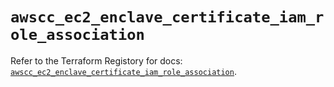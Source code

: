# `awscc_ec2_enclave_certificate_iam_role_association`

Refer to the Terraform Registory for docs: [`awscc_ec2_enclave_certificate_iam_role_association`](https://registry.terraform.io/providers/hashicorp/awscc/0.70.0/docs/resources/ec2_enclave_certificate_iam_role_association).
